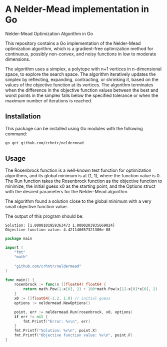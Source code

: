 # A Nelder-Mead implementation in Go

Nelder-Mead Optimization Algorithm in Go

This repository contains a Go implementation of the Nelder-Mead optimization algorithm, which is a gradient-free
optimization method for continuous, possibly non-convex, and noisy functions in low to moderate dimensions.

The algorithm uses a simplex, a polytope with n+1 vertices in n-dimensional space, to explore the search space. The
algorithm iteratively updates the simplex by reflecting, expanding, contracting, or shrinking it, based on the values of
the objective function at its vertices. The algorithm terminates when the difference in the objective function values
between the best and worst points in the simplex falls below the specified tolerance or when the maximum number of
iterations is reached.

## Installation

This package can be installed using Go modules with the following command:

```sh
go get github.com/crhntr/neldermead
```

## Usage

The Rosenbrock function is a well-known test function for optimization algorithms, and its global minimum is at (1, 1),
where the function value is 0. The Run function takes the Rosenbrock function as the objective function to minimize, the
initial guess x0 as the starting point, and the Options struct with the desired parameters for the Nelder-Mead algorithm.

The algorithm found a solution close to the global minimum with a very small objective function value.

The output of this program should be:

```
Solution: [1.0000101959363473 1.0000203935669024]
Objective function value: 4.421146657321306e-08
```

```go
package main

import (
	"fmt"
	"math"
	
	"github.com/crhntr/neldermead"
)

func main() {
	rosenbrock := func(x []float64) float64 {
		return math.Pow(1-x[0], 2) + 100*math.Pow(x[1]-x[0]*x[0], 2)
	}
	x0 := []float64{-1.2, 1.0} // initial guess
	options := neldermead.NewOptions()

	point, err := neldermead.Run(rosenbrock, x0, options)
	if err != nil {
		fmt.Printf("Error: %v\n", err)
	}
	fmt.Printf("Solution: %v\n", point.X)
	fmt.Printf("Objective function value: %v\n", point.F)
}
```